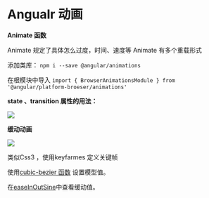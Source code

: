 # Angualr 动画

<b> Animate 函数 </b>

Animate 规定了具体怎么过度，时间、速度等
Animate 有多个重载形式

添加类库： ``` npm i --save @angular/animations ```

在根模块中导入 ``` import { BrowserAnimationsModule } from '@angular/platform-broeser/animations' ```

<b> state 、transition 属性的用法：</b>

![](https://user-gold-cdn.xitu.io/2020/3/17/170e6cbbcb7348b6?w=791&h=422&f=png&s=310374)

<b> 缓动动画 </b>

![](https://user-gold-cdn.xitu.io/2020/3/17/170e6d18b637e7d1?w=849&h=453&f=png&s=422746)

类似Css3 ，使用keyfarmes 定义关键帧

使用[cubic-bezier 函数](https://cubic-bezier.com/#.17,.67,.83,.67) 设置模型值。

在[easeInOutSine](https://easings.net/)中查看缓动值。